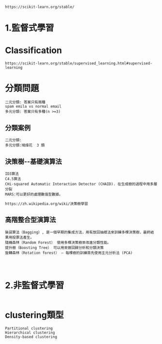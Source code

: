 
#
```

```

#

```
https://scikit-learn.org/stable/

```
# 1.監督式學習
# Classification
```
https://scikit-learn.org/stable/supervised_learning.html#supervised-learning
```
# 分類問題
```
二元分類: 答案只有兩種
spam emila vs normal email
多元分類: 答案只有多種(n >=3)
```

## 分類案例
```
二元分類:
多元分類:鳩煒花  3 類
```
## 決策樹--基礎演算法
```
ID3算法
C4.5算法
CHi-squared Automatic Interaction Detector (CHAID). 在生成樹的過程中用多層分裂
MARS:可以更好的處理數值型數據。
```
```
https://zh.wikipedia.org/wiki/決策樹學習
```
## 高階整合型演算法
```
裝袋算法（Bagging）, 是一個早期的集成方法，用有放回抽樣法來訓練多棵決策樹，最終結果用投票法產生。
隨機森林（Random Forest） 使用多棵決策樹來改進分類性能。
提升樹（Boosting Tree） 可以用來做回歸分析和分類決策
旋轉森林（Rotation forest） – 每棵樹的訓練首先使用主元分析法 (PCA)
```

#
```

```
# 2.非監督式學習
```

```
# clustering類型
```
Partitional clustering
Hierarchical clustering
Density-based clustering
```
